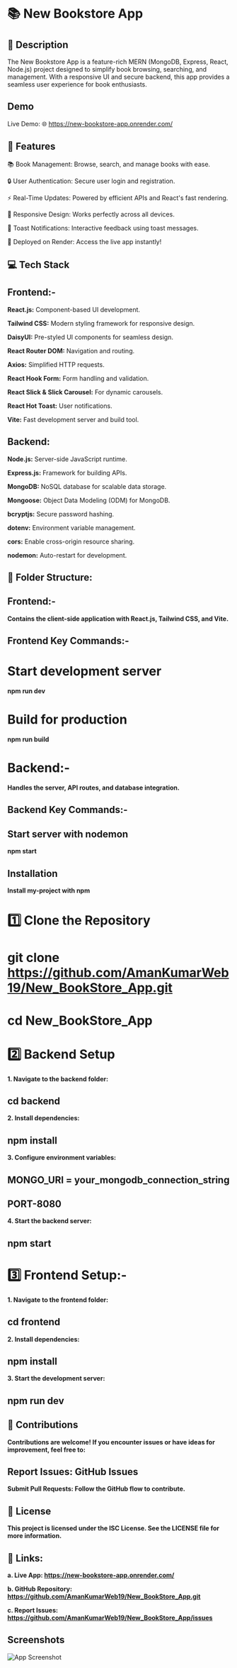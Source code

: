 
# 📚 New Bookstore App

## 📖 Description
The New Bookstore App is a feature-rich MERN (MongoDB, Express, React, Node.js) project designed to simplify book browsing, searching, and management. With a responsive UI and secure backend, this app provides a seamless user experience for book enthusiasts.



## Demo

Live Demo: 🌐 https://new-bookstore-app.onrender.com/
## 🚀 Features

📚 Book Management: Browse, search, and manage books with ease.

🔒 User Authentication: Secure user login and registration.

⚡ Real-Time Updates: Powered by efficient APIs and React's fast rendering.

📱 Responsive Design: Works perfectly across all devices.

🎉 Toast Notifications: Interactive feedback using toast messages.

🔗 Deployed on Render: Access the live app instantly!




## 💻 Tech Stack

## **Frontend:-**

**React.js:** Component-based UI development.

**Tailwind CSS:** Modern styling framework for responsive design.

**DaisyUI:** Pre-styled UI components for seamless design.

**React Router DOM:** Navigation and routing.

**Axios:** Simplified HTTP requests.

**React Hook Form:** Form handling and validation.

**React Slick & Slick Carousel:** For dynamic carousels.

**React Hot Toast:** User notifications.

**Vite:** Fast development server and build tool.

## **Backend:** 

**Node.js:** Server-side JavaScript runtime.

**Express.js:** Framework for building APIs.

**MongoDB:** NoSQL database for scalable data storage.

**Mongoose:** Object Data Modeling (ODM) for MongoDB.

**bcryptjs:** Secure password hashing.

**dotenv:** Environment variable management.

**cors:** Enable cross-origin resource sharing.

**nodemon:** Auto-restart for development.




## 📂 Folder Structure:

## Frontend:-

**Contains the client-side application with React.js, Tailwind CSS, and Vite.**

## Frontend Key Commands:-
# Start development server
**npm run dev**

# Build for production
**npm run build**


# Backend:-

**Handles the server, API routes, and database integration.**

## Backend Key Commands:-
## Start server with nodemon
**npm start**
 

## Installation

**Install my-project with npm**

# 1️⃣ Clone the Repository
# git clone https://github.com/AmanKumarWeb19/New_BookStore_App.git
# cd New_BookStore_App

    
# 2️⃣ Backend Setup
**1. Navigate to the backend folder:**
## cd backend
**2. Install dependencies:**
## npm install
**3. Configure environment variables:**
## MONGO_URI = your_mongodb_connection_string
## PORT-8080
**4. Start the backend server:**
## npm start


# 3️⃣ Frontend Setup:-
**1. Navigate to the frontend folder:**
## cd frontend
**2. Install dependencies:**
## npm install
**3. Start the development server:**
## npm run dev








## 🤝 Contributions

**Contributions are welcome! If you encounter issues or have ideas for improvement, feel free to:**

## Report Issues: **GitHub Issues**
**Submit Pull Requests: Follow the GitHub flow to contribute.**


## 📜 License

**This project is licensed under the ISC License. See the LICENSE file for more information.**




## 📎 Links:
**a. Live App: https://new-bookstore-app.onrender.com/**

**b. GitHub Repository: https://github.com/AmanKumarWeb19/New_BookStore_App.git**

**c. Report Issues: https://github.com/AmanKumarWeb19/New_BookStore_App/issues**
## Screenshots

![App Screenshot](https://drive.google.com/file/d/1HjLIzMLVwW138CqiAAJk9Yk_AOaGlZHg/view?usp=sharing)

